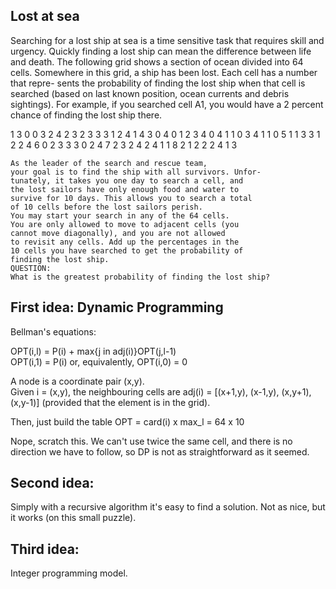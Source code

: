 Lost at sea
----------

Searching for a lost ship at sea is a time sensitive
task that requires skill and urgency. Quickly finding
a lost ship can mean the difference between life and
death.
The following grid shows a section of ocean
divided into 64 cells. Somewhere in this grid, a ship
has been lost. Each cell has a number that repre-
sents the probability of finding the lost ship when
that cell is searched (based on last known position,
ocean currents and debris sightings). For example,
if you searched cell A1, you would have a 2 percent
chance of finding the lost ship there.

  1 3 0 0 3 2 4 2 3
    2 3 3 3 1 2 4 1 4
      3 0 4 0 1 2 3 4 0
        4 1 1 0 3 4 1 1 0
          5 1 1 3 3 1 2 2 4
            6 0 2 3 3 3 0 2 4
              7 2 3 2 4 2 4 1 1
                8 2 1 2 2 2 4 1 3



    As the leader of the search and rescue team,
    your goal is to find the ship with all survivors. Unfor-
    tunately, it takes you one day to search a cell, and
    the lost sailors have only enough food and water to
    survive for 10 days. This allows you to search a total
    of 10 cells before the lost sailors perish.
    You may start your search in any of the 64 cells.
    You are only allowed to move to adjacent cells (you
    cannot move diagonally), and you are not allowed
    to revisit any cells. Add up the percentages in the
    10 cells you have searched to get the probability of
    finding the lost ship.
    QUESTION:
    What is the greatest probability of finding the lost ship?

First idea: Dynamic Programming
----

Bellman's equations:

OPT(i,l) = P(i) + max{j in adj(i)}OPT(j,l-1)  
OPT(i,1) = P(i) or, equivalently, OPT(i,0) = 0

A node is a coordinate pair (x,y).  
Given i = (x,y), the neighbouring cells are adj(i) = [(x+1,y), (x-1,y), (x,y+1), (x,y-1)] 
(provided that the element is in the grid).

Then, just build the table OPT = card(i) x max_l = 64 x 10

Nope, scratch this. We can't use twice the same cell,
and there is no direction we have to follow, so DP is not as
straightforward as it seemed.

Second idea:
----
Simply with a recursive algorithm it's easy to find a solution.
Not as nice, but it works (on this small puzzle).

Third idea:
-----

Integer programming model.
